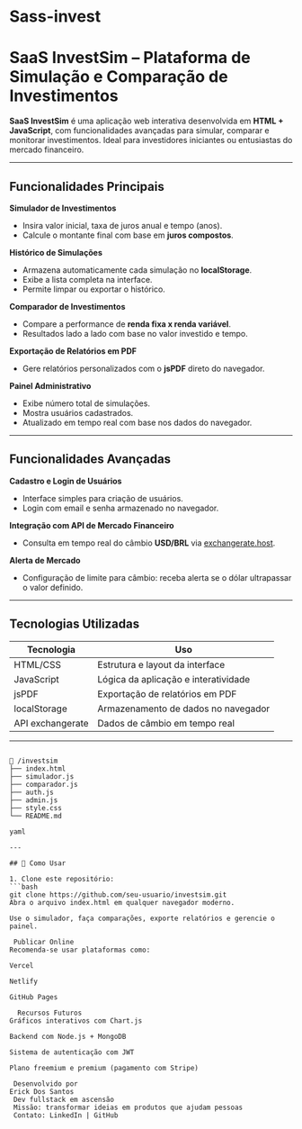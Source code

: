 # Sass-invest

#  SaaS InvestSim – Plataforma de Simulação e Comparação de Investimentos

**SaaS InvestSim** é uma aplicação web interativa desenvolvida em **HTML + JavaScript**, com funcionalidades avançadas para simular, comparar e monitorar investimentos. Ideal para investidores iniciantes ou entusiastas do mercado financeiro.

---

##  Funcionalidades Principais

 **Simulador de Investimentos**  
- Insira valor inicial, taxa de juros anual e tempo (anos).  
- Calcule o montante final com base em **juros compostos**.

 **Histórico de Simulações**  
- Armazena automaticamente cada simulação no **localStorage**.  
- Exibe a lista completa na interface.  
- Permite limpar ou exportar o histórico.

 **Comparador de Investimentos**  
- Compare a performance de **renda fixa x renda variável**.  
- Resultados lado a lado com base no valor investido e tempo.

 **Exportação de Relatórios em PDF**  
- Gere relatórios personalizados com o **jsPDF** direto do navegador.

 **Painel Administrativo**  
- Exibe número total de simulações.  
- Mostra usuários cadastrados.  
- Atualizado em tempo real com base nos dados do navegador.

---

##  Funcionalidades Avançadas

 **Cadastro e Login de Usuários**  
- Interface simples para criação de usuários.  
- Login com email e senha armazenado no navegador.

 **Integração com API de Mercado Financeiro**  
- Consulta em tempo real do câmbio **USD/BRL** via [exchangerate.host](https://exchangerate.host/).

 **Alerta de Mercado**  
- Configuração de limite para câmbio: receba alerta se o dólar ultrapassar o valor definido.

---

##  Tecnologias Utilizadas

| Tecnologia        | Uso                                 |
|-------------------|--------------------------------------|
| HTML/CSS          | Estrutura e layout da interface      |
| JavaScript        | Lógica da aplicação e interatividade |
| jsPDF             | Exportação de relatórios em PDF      |
| localStorage      | Armazenamento de dados no navegador  |
| API exchangerate  | Dados de câmbio em tempo real        |

---
``` Estrutura de Arquivos

📁 /investsim
├── index.html
├── simulador.js
├── comparador.js
├── auth.js
├── admin.js
├── style.css
└── README.md

yaml

---

## 🔧 Como Usar

1. Clone este repositório:
```bash
git clone https://github.com/seu-usuario/investsim.git
Abra o arquivo index.html em qualquer navegador moderno.

Use o simulador, faça comparações, exporte relatórios e gerencie o painel.

 Publicar Online
Recomenda-se usar plataformas como:

Vercel

Netlify

GitHub Pages

  Recursos Futuros
Gráficos interativos com Chart.js

Backend com Node.js + MongoDB

Sistema de autenticação com JWT

Plano freemium e premium (pagamento com Stripe)

 Desenvolvido por
Erick Dos Santos
 Dev fullstack em ascensão
 Missão: transformar ideias em produtos que ajudam pessoas
 Contato: LinkedIn | GitHub


